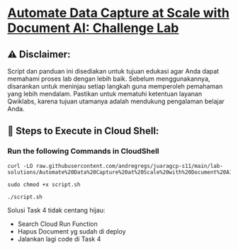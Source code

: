 # [Automate Data Capture at Scale with Document AI: Challenge Lab](https://www.cloudskillsboost.google/course_templates/674/labs/503651)

## ⚠️ **Disclaimer:**
Script dan panduan ini disediakan untuk tujuan edukasi agar Anda dapat memahami proses lab dengan lebih baik. Sebelum menggunakannya, disarankan untuk meninjau setiap langkah guna memperoleh pemahaman yang lebih mendalam. Pastikan untuk mematuhi ketentuan layanan Qwiklabs, karena tujuan utamanya adalah mendukung pengalaman belajar Anda.

## 🚀 **Steps to Execute in Cloud Shell:**
### Run the following Commands in CloudShell

```
curl -LO raw.githubusercontent.com/andregregs/juaragcp-s11/main/lab-solutions/Automate%20Data%20Capture%20at%20Scale%20with%20Document%20AI%20Challenge%20Lab/script.sh

sudo chmod +x script.sh

./script.sh

```
Solusi Task 4 tidak centang hijau:
* Search Cloud Run Function
* Hapus Document yg sudah di deploy
* Jalankan lagi code di Task 4